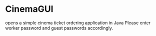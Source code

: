 # CinemaGUI
opens a simple cinema ticket ordering application in Java
Please enter worker password and guest passwords accordingly.
